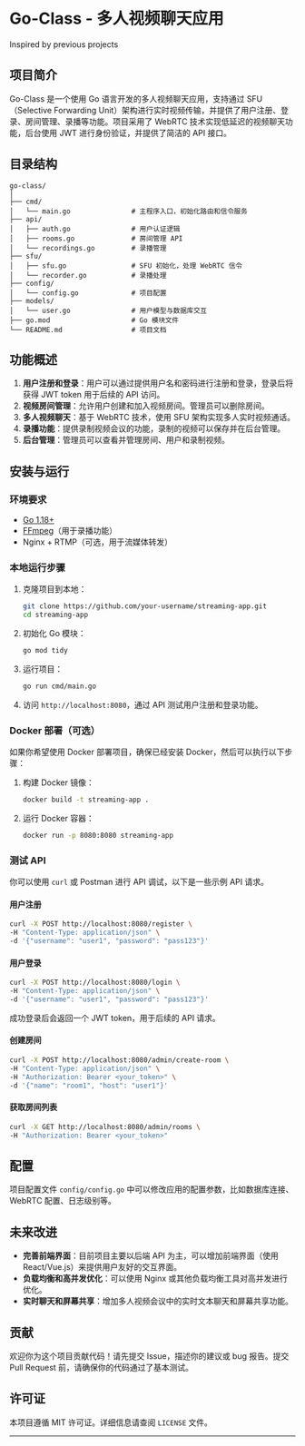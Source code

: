 # Go-Class - 多人视频聊天应用

Inspired by previous projects

## 项目简介

Go-Class 是一个使用 Go 语言开发的多人视频聊天应用，支持通过 SFU（Selective Forwarding Unit）架构进行实时视频传输，并提供了用户注册、登录、房间管理、录播等功能。项目采用了 WebRTC 技术实现低延迟的视频聊天功能，后台使用 JWT 进行身份验证，并提供了简洁的 API 接口。

## 目录结构

```
go-class/
│
├── cmd/
│   └── main.go               # 主程序入口，初始化路由和信令服务
├── api/
│   ├── auth.go               # 用户认证逻辑
│   ├── rooms.go              # 房间管理 API
│   └── recordings.go         # 录播管理
├── sfu/
│   ├── sfu.go                # SFU 初始化，处理 WebRTC 信令
│   └── recorder.go           # 录播处理
├── config/
│   └── config.go             # 项目配置
├── models/
│   └── user.go               # 用户模型与数据库交互
├── go.mod                    # Go 模块文件
└── README.md                 # 项目文档

```

## 功能概述

1. **用户注册和登录**：用户可以通过提供用户名和密码进行注册和登录，登录后将获得 JWT token 用于后续的 API 访问。
2. **视频房间管理**：允许用户创建和加入视频房间。管理员可以删除房间。
3. **多人视频聊天**：基于 WebRTC 技术，使用 SFU 架构实现多人实时视频通话。
4. **录播功能**：提供录制视频会议的功能，录制的视频可以保存并在后台管理。
5. **后台管理**：管理员可以查看并管理房间、用户和录制视频。

## 安装与运行

### 环境要求

- [Go 1.18+](https://golang.org/dl/)
- [FFmpeg](https://ffmpeg.org/download.html)（用于录播功能）
- Nginx + RTMP（可选，用于流媒体转发）

### 本地运行步骤

1. 克隆项目到本地：

   ```bash
   git clone https://github.com/your-username/streaming-app.git
   cd streaming-app
   ```

2. 初始化 Go 模块：

   ```bash
   go mod tidy
   ```

3. 运行项目：

   ```bash
   go run cmd/main.go
   ```

4. 访问 `http://localhost:8080`，通过 API 测试用户注册和登录功能。

### Docker 部署（可选）

如果你希望使用 Docker 部署项目，确保已经安装 Docker，然后可以执行以下步骤：

1. 构建 Docker 镜像：

   ```bash
   docker build -t streaming-app .
   ```

2. 运行 Docker 容器：

   ```bash
   docker run -p 8080:8080 streaming-app
   ```

### 测试 API

你可以使用 `curl` 或 Postman 进行 API 调试，以下是一些示例 API 请求。

#### 用户注册

```bash
curl -X POST http://localhost:8080/register \
-H "Content-Type: application/json" \
-d '{"username": "user1", "password": "pass123"}'
```

#### 用户登录

```bash
curl -X POST http://localhost:8080/login \
-H "Content-Type: application/json" \
-d '{"username": "user1", "password": "pass123"}'
```

成功登录后会返回一个 JWT token，用于后续的 API 请求。

#### 创建房间

```bash
curl -X POST http://localhost:8080/admin/create-room \
-H "Content-Type: application/json" \
-H "Authorization: Bearer <your_token>" \
-d '{"name": "room1", "host": "user1"}'
```

#### 获取房间列表

```bash
curl -X GET http://localhost:8080/admin/rooms \
-H "Authorization: Bearer <your_token>"
```

## 配置

项目配置文件 `config/config.go` 中可以修改应用的配置参数，比如数据库连接、WebRTC 配置、日志级别等。

## 未来改进

- **完善前端界面**：目前项目主要以后端 API 为主，可以增加前端界面（使用 React/Vue.js）来提供用户友好的交互界面。
- **负载均衡和高并发优化**：可以使用 Nginx 或其他负载均衡工具对高并发进行优化。
- **实时聊天和屏幕共享**：增加多人视频会议中的实时文本聊天和屏幕共享功能。

## 贡献

欢迎你为这个项目贡献代码！请先提交 Issue，描述你的建议或 bug 报告。提交 Pull Request 前，请确保你的代码通过了基本测试。

## 许可证

本项目遵循 MIT 许可证。详细信息请查阅 `LICENSE` 文件。

---